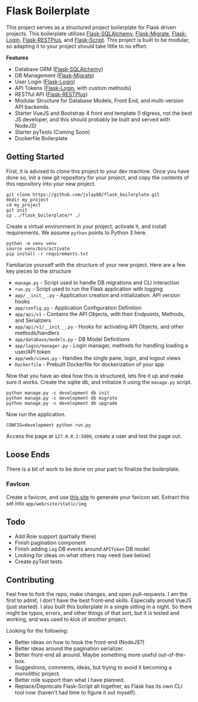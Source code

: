 # Flask Boilerplate
This project serves as a structured project boilerplate for Flask driven projects.
This boilerplate utilizes [Flask-SQLAlchemy](https://flask-sqlalchemy.palletsprojects.com/en/2.x/), 
[Flask-Migrate](https://flask-migrate.readthedocs.io/en/latest/), 
[Flask-Login](https://flask-login.readthedocs.io/en/latest/), 
[Flask-RESTPlus](https://flask-restplus.readthedocs.io/en/stable/), 
and [Flask-Script](https://flask-script.readthedocs.io/en/latest/). 
This project is built to be modular, so adapting it to your project should take little to no effort.

**Features**
* Database ORM ([Flask-SQLAlchemy](https://flask-sqlalchemy.palletsprojects.com/en/2.x/))
* DB Management ([Flask-Migrate](https://flask-migrate.readthedocs.io/en/latest/))
* User Login ([Flask-Login](https://flask-login.readthedocs.io/en/latest/))
* API Tokens ([Flask-Login](https://flask-login.readthedocs.io/en/latest/), with custom methods)
* RESTful API ([Flask-RESTPlus](https://flask-restplus.readthedocs.io/en/stable/))
* Modular Structure for Database Models, Front End, and multi-version API backends.
* Starter VueJS and Bootstrap 4 front end template 
(I digress, not the best JS developer, and this should probably be built and served with NodeJS)
* Starter pyTests (Coming Soon)
* Dockerfile Boilerplate

## Getting Started
First, it is advised to clone this project to your dev machine.
Once you have done so, init a new git repository for your project,
and copy the contents of this repository into your new project.

    git clone https://github.com/jslay88/flask_boilerplate.git
    mkdir my_project
    cd my_project
    git init
    cp ../flask_boilerplate/* ./ 

Create a virtual environment in your project, activate it, and install requirements. 
We assume `python` points to Python 3 here.

    python -m venv venv
    source venv/bin/activate
    pip install -r requirements.txt

Familiarize yourself with the structure of your new project. 
Here are a few key pieces to the structure

* `manage.py` - Script used to handle DB migrations and CLI interaction
* `run.py` - Script used to run the Flask application with logging
* `app/__init__.py` - Application creation and initialization. API version hooks
* `app/config.py` - Application Configuration Definition
* `app/api/v1` - Contains the API Objects, with their Endpoints, Methods, and Serializers
* `app/api/v1/__init__.py` - Hooks for activating API Objects, and other methods/handlers
* `app/database/models.py` - DB Model Definitions
* `app/login/manager.py` - Login manager, methods for handling loading a user/API token
* `app/web/views.py` - Handles the single pane, login, and logout views
* `Dockerfile` - Prebuilt Dockerfile for dockerization of your app

Now that you have an idea how this is structured, lets fire it up and make sure it works.
Create the sqlite db, and initialize it using the `manage.py` script.

    python manage.py -c development db init
    python manage.py -c development db migrate
    python manage.py -c development db upgrade
    
Now run the application.

    CONFIG=development python run.py
    
Access the page at `127.0.0.1:5000`, create a user and test the page out.

## Loose Ends
There is a bit of work to be done on your part to finalize the boilerplate.

### FavIcon
Create a favicon, and use [this site]( https://www.favicon-generator.org/) to generate your favicon set. 
Extract this set into `app/web/site/static/img`

## Todo
* Add Role support (partially there)
* Finish pagination component
* Finish adding `Log` DB events around `APIToken` DB model
* Looking for ideas on what others may need (see below)
* Create pyTest tests

## Contributing
Feel free to fork the repo, make changes, and open pull-requests. I am the first to admit, I 
don't have the best front-end skills. Especially around VueJS (just started). I also built 
this boilerplate in a single sitting in a night. So there might be typos, errors, and other 
things of that sort, but it is tested and working, and was used to kick of another project.

Looking for the following:
* Better ideas on how to hook the front-end (NodeJS?)
* Better ideas around the pagination serializer.
* Better front-end all around. Maybe something more useful out-of-the-box.
* Suggestions, comments, ideas, but trying to avoid it becoming a monolithic project.
* Better role support than what I have planned.
* Replace/Deprecate Flask-Script all together, as Flask has its own CLI tool now 
(haven't had time to figure it out myself).

